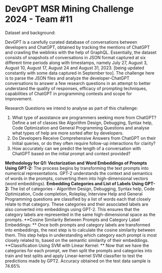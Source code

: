 # DevGPT MSR Mining Challenge 2024 - Team #11

Dataset and background: 

DevGPT is a carefully curated database of conversations between developers and ChatGPT, obtained by tracking the mentions of ChatGPT and crawling the weblinks with the help of GraphQL. Essentially, the dataset consists of snapshots of conversations in JSON format captured at six different time periods along with timestamps, namely July 27, August 3, August 10, August 17, August 24 and August 31, 2023. [being updated constantly with some data captured in September too]. The challenge here is to parse the JSON files and analyze the developer-ChatGPT conversations to answer a few research questions in an attempt to better understand the quality of responses, efficacy of prompting techniques, capabilities of ChatGPT in programming contests and scope for improvement. 

Research Questions we intend to analyse as part of this challenge:
1. What type of assistance are programmers seeking more from ChatGPT? Define a set of classes like Algorithm Design, Debugging, Syntax help, Code Optimization and General Programming Questions and analyse what types of help are more sorted after by developers.
2. Do Developers Receive Comprehensive Answers from ChatGPT on their Initial queries, or do they often require follow-up interactions for clarity?
3. How accurately can we predict the length of a conversation with ChatGPT based on the initial prompt and context provided?

**Methodology for Q1:
Vectorization and Word Embeddings of Prompts Using GPT-2:** 
The process begins by transforming the text prompts into numerical representations. GPT-2 understands the context and semantics of words in the prompts, converting them into high-dimensional vectors (word embeddings). 
**Embedding Categories and List of Labels Using GPT-2:** 
The list of categories - Algorithm Design, Debugging, Syntax help, Code Optimization, Code completion, Roleplay, Interview Help and General Programming questions are classified by a list of words each that closely relate to that category. These categories and their associated labels are also converted into embeddings using GPT-2. This ensures that the category labels are represented in the same high-dimensional space as the prompts.
**Cosine Similarity Between Prompts and Category Label Embeddings: **
Once both prompts and category labels are transformed into embeddings, the next step is to calculate the cosine similarity between them. This step helps in understanding which category each prompt is most closely related to, based on the semantic similarity of their embeddings.
**Classification Using SVM with Linear Kernel: **
Now that we have the categories for each prompt, we then split the prompts and categories into train and test splits and apply Linear-kernel SVM classifier to test the predictions made by GPT2. Accuracy obtained on the test data sample is 74.65%


